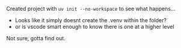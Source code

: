 Created project with `uv init --no-workspace` to see what happens...

- Looks like it simply doesnt create the .venv within the folder?
- or is vscode smart enough to know there is one at a higher level

Not sure, gotta find out.
